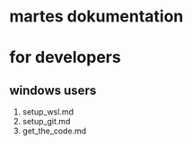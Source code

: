 # martes dokumentation

# for developers
## windows users
1. setup_wsl.md
2. setup_git.md 
3. get_the_code.md
